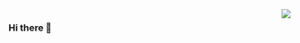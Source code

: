 <img align="right" src="https://github-readme-stats.vercel.app/api?username=ansonznl&show_icons=true&icon_color=805AD5&text_color=718096&bg_color=ffffff&hide_title=true" />

### Hi there 👋

<!--
**overstarry/overstarry** is a ✨ _special_ ✨ repository because its `README.md` (this file) appears on your GitHub profile.

Here are some ideas to get you started:

- 🔭 I’m currently working on ...
- 🌱 I’m currently learning ...
- 👯 I’m looking to collaborate on ...
- 🤔 I’m looking for help with ...
- 💬 Ask me about ...
- 📫 How to reach me: ...
- 😄 Pronouns: ...
- ⚡ Fun fact: ...
-->
